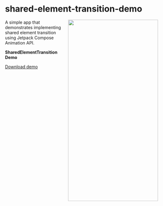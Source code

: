 # shared-element-transition-demo

<img align="right" width="296" height="600"  src="https://github.com/raheemadamboev/shared-element-transition-demo/blob/main/banner.gif" />

A simple app that demonstrates implementing shared element transition using Jetpack Compose Animation API.

**SharedElementTransition Demo**

[Download demo](https://github.com/raheemadamboev/shared-element-transition-demo/blob/main/app-debug.apk)
